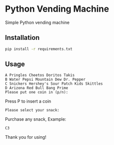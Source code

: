 # Python Vending Machine

Simple Python vending machine

## Installation

```bash
pip install -r requirements.txt
```

## Usage

```
A Pringles Cheetos Doritos Takis
B Water Pepsi Mountain Dew Dr. Pepper
C Snickers Hershey's Sour Patch Kids Skittles
D Arizona Red Bull Bang Prime
Please put one coin in (p/n):
```
Press P to insert a coin

```
Please select your snack:
```

Purchase any snack, Example:

```
C3
```

Thank you for using!
